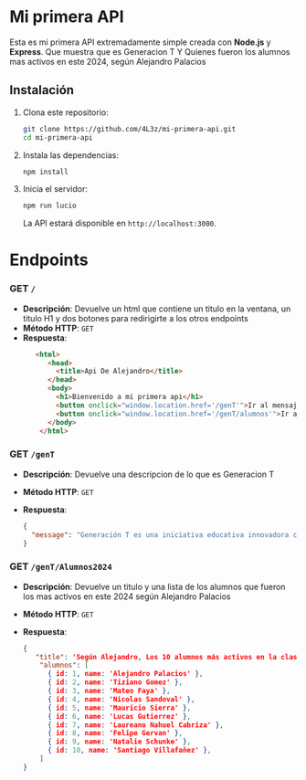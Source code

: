 
# Mi primera API

Esta es mi primera API extremadamente simple creada con **Node.js** y **Express**. Que muestra que es Generacion T Y Quienes fueron los alumnos mas activos en este 2024, según Alejandro Palacios

## Instalación

1. Clona este repositorio:

   ```bash
   git clone https://github.com/4L3z/mi-primera-api.git
   cd mi-primera-api
   ```

2. Instala las dependencias:

   ```bash
   npm install
   ```

3. Inicia el servidor:

   ```bash
   npm run lucio
   ```

   La API estará disponible en `http://localhost:3000`.


# Endpoints

### GET `/`
- **Descripción**: Devuelve un html que contiene un titulo en la ventana, un titulo H1 y dos botones para redirigirte a los otros endpoints
- **Método HTTP**: `GET`
- **Respuesta**:
  ```html
     <html>
        <head>
          <title>Api De Alejandro</title>
        </head>
        <body>
          <h1>Bienvenido a mi primera api</h1>
          <button onclick="window.location.href='/genT'">Ir al mensaje de bienvenida</button>
          <button onclick="window.location.href='/genT/alumnos'">Ir a los alumnos</button>
        </body>
      </html>
  ```

### GET `/genT`

- **Descripción**: Devuelve una descripcion de lo que es Generacion T
- **Método HTTP**: `GET`
- **Respuesta**:

  ```json
  {
    "message": "Generación T es una iniciativa educativa innovadora creada por Streambe con impacto social, gratuita y online para abrirte las puertas al mundo Tech"
  }
  ```

### GET `/genT/Alumnos2024`

- **Descripción**: Devuelve un titulo y una lista de los alumnos que fueron los mas activos en este 2024 según Alejandro Palacios
- **Método HTTP**: `GET`
- **Respuesta**:

  ```json
  {
     "title": 'Según Alejandro, Los 10 alumnos más activos en la clase son',
      "alumnos": [
        { id: 1, name: 'Alejandro Palacios' },
        { id: 2, name: 'Tiziano Gomez' },
        { id: 3, name: 'Mateo Faya' },
        { id: 4, name: 'Nicolas Sandoval' },
        { id: 5, name: 'Mauricio Sierra' },
        { id: 6, name: 'Lucas Gutierrez' },
        { id: 7, name: 'Laureano Nahuel Cabriza' },
        { id: 8, name: 'Felipe Gervan' },
        { id: 9, name: 'Natalie Schunke' },
        { id: 10, name: 'Santiago Villafañez' },
      ]
  }
  ```


